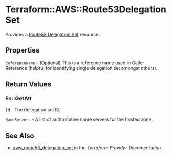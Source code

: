 # Terraform::AWS::Route53DelegationSet

Provides a [Route53 Delegation Set](https://docs.aws.amazon.com/Route53/latest/APIReference/actions-on-reusable-delegation-sets.html) resource.

## Properties

`ReferenceName` - (Optional) This is a reference name used in Caller Reference
(helpful for identifying single delegation set amongst others).


## Return Values

### Fn::GetAtt

`Id` - The delegation set ID.

`NameServers` - A list of authoritative name servers for the hosted zone.

## See Also

* [aws_route53_delegation_set](https://www.terraform.io/docs/providers/aws/r/route53_delegation_set.html) in the _Terraform Provider Documentation_